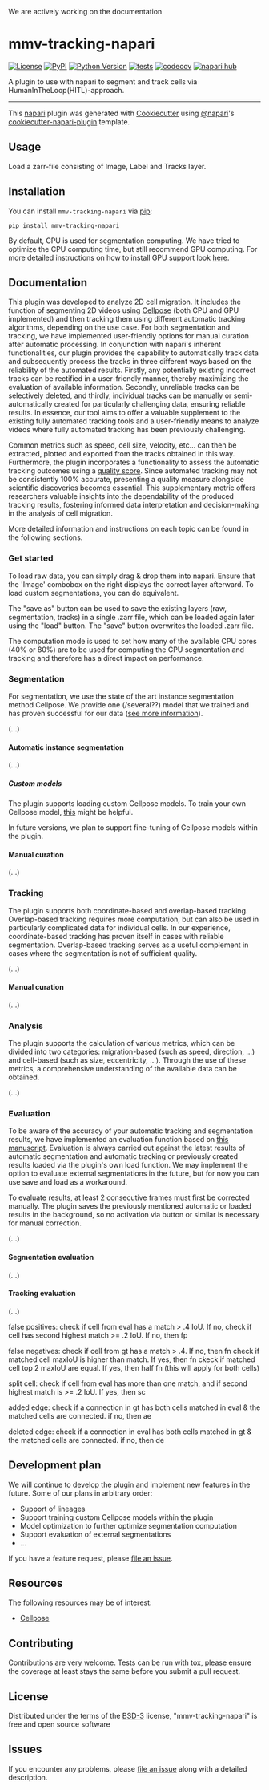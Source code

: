 We are actively working on the documentation

# mmv-tracking-napari

[![License](https://img.shields.io/pypi/l/mmv-tracking-napari.svg?color=green)](https://github.com/MMV-Lab/mmv-tracking-napari/raw/main/LICENSE)
[![PyPI](https://img.shields.io/pypi/v/mmv-tracking-napari.svg?color=green)](https://pypi.org/project/mmv-tracking-napari)
[![Python Version](https://img.shields.io/pypi/pyversions/mmv-tracking-napari.svg?color=green)](https://python.org)
[![tests](https://github.com/MMV-Lab/mmv-tracking-napari/workflows/tests/badge.svg)](https://github.com/MMV-Lab/mmv-tracking-napari/actions)
[![codecov](https://codecov.io/gh/MMV-Lab/mmv-tracking-napari/branch/main/graph/badge.svg)](https://codecov.io/gh/MMV-Lab/mmv-tracking-napari)
[![napari hub](https://img.shields.io/endpoint?url=https://api.napari-hub.org/shields/mmv-tracking-napari)](https://napari-hub.org/plugins/mmv-tracking-napari)

A plugin to use with napari to segment and track cells via HumanInTheLoop(HITL)-approach.

----------------------------------

This [napari] plugin was generated with [Cookiecutter] using [@napari]'s [cookiecutter-napari-plugin] template.

## Usage
Load a zarr-file consisting of Image, Label and Tracks layer.

## Installation

You can install `mmv-tracking-napari` via [pip]:

    pip install mmv-tracking-napari


By default, CPU is used for segmentation computing. We have tried to optimize the CPU computing time, but still recommend GPU computing. For more detailed instructions on how to install GPU support look [here](https://github.com/MouseLand/cellpose#gpu-version-cuda-on-windows-or-linux).

<!-- 

To install latest development version :

    pip install git+https://github.com/MMV-Lab/mmv-tracking-napari.git -->


## Documentation
This plugin was developed to analyze 2D cell migration. It includes the function of segmenting 2D videos using [Cellpose](https://github.com/MouseLand/cellpose) (both CPU and GPU implemented) and then tracking them using different automatic tracking algorithms, depending on the use case. For both segmentation and tracking, we have implemented user-friendly options for manual curation after automatic processing. In conjunction with napari's inherent functionalities, our plugin provides the capability to automatically track data and subsequently process the tracks in three different ways based on the reliability of the automated results. Firstly, any potentially existing incorrect tracks can be rectified in a user-friendly manner, thereby maximizing the evaluation of available information. Secondly, unreliable tracks can be selectively deleted, and thirdly, individual tracks can be manually or semi-automatically created for particularly challenging data, ensuring reliable results. In essence, our tool aims to offer a valuable supplement to the existing fully automated tracking tools and a user-friendly means to analyze videos where fully automated tracking has been previously challenging.

Common metrics such as speed, cell size, velocity, etc... can then be extracted, plotted and exported from the tracks obtained in this way. Furthermore, the plugin incorporates a functionality to assess the automatic tracking outcomes using a [quality score](https://doi.org/10.1371/journal.pone.0144959). Since automated tracking may not be consistently 100% accurate, presenting a quality measure alongside scientific discoveries becomes essential. This supplementary metric offers researchers valuable insights into the dependability of the produced tracking results, fostering informed data interpretation and decision-making in the analysis of cell migration.

More detailed information and instructions on each topic can be found in the following sections.

### Get started

To load raw data, you can simply drag & drop them into napari. Ensure that the 'Image' combobox on the right displays the correct layer afterward. To load custom segmentations, you can do equivalent.

The "save as" button can be used to save the existing layers (raw, segmentation, tracks) in a single .zarr file, which can be loaded again later using the "load" button. The "save" button overwrites the loaded .zarr file.

The computation mode is used to set how many of the available CPU cores (40% or 80%) are to be used for computing the CPU segmentation and tracking and therefore has a direct impact on performance.


### Segmentation

For segmentation, we use the state of the art instance segmentation method Cellpose. We provide one (/several??) model that we trained and has proven successful for our data ([see more information](https://doi.org/10.1038/s41467-023-43765-3)).

(...)



#### Automatic instance segmentation

(...)

##### Custom models

The plugin supports loading custom Cellpose models. To train your own Cellpose model, [this](https://cellpose.readthedocs.io/en/latest/train.html) might be helpful.

In future versions, we plan to support fine-tuning of Cellpose models within the plugin. 


#### Manual curation

(...)

### Tracking

The plugin supports both coordinate-based and overlap-based tracking. Overlap-based tracking requires more computation, but can also be used in particularly complicated data for individual cells.
In our experience, coordinate-based tracking has proven itself in cases with reliable segmentation. Overlap-based tracking serves as a useful complement in cases where the segmentation is not of sufficient quality.

(...)

#### Manual curation

(...)

### Analysis

The plugin supports the calculation of various metrics, which can be divided into two categories: migration-based (such as speed, direction, ...) and cell-based (such as size, eccentricity, ...). Through the use of these metrics, a comprehensive understanding of the available data can be obtained.

(...)

### Evaluation

To be aware of the accuracy of your automatic tracking and segmentation results, we have implemented an evaluation function based on [this manuscript](https://doi.org/10.1371/journal.pone.0144959). Evaluation is always carried out against the latest results of automatic segmentation and automatic tracking or previously created results loaded via the plugin's own load function. We may implement the option to evaluate external segmentations in the future, but for now you can use save and load as a workaround.

To evaluate results, at least 2 consecutive frames must first be corrected manually. The plugin saves the previously mentioned automatic or loaded results in the background, so no activation via button or similar is necessary for manual correction.

(...)


#### Segmentation evaluation

(...)

#### Tracking evaluation

(...)

false positives:
	check if cell from eval has a match > .4 IoU. If no, check if cell has second highest match >= .2 IoU. If no, then fp
	
false negatives:
	check if cell from gt has a match > .4. If no, then fn 
	check if matched cell maxIoU is higher than match. If yes, then fn
	ckeck if matched cell top 2 maxIoU are equal. If yes, then half fn (this will apply for both cells)
	
split cell:
	check if cell from eval has more than one match, and if second highest match is >= .2 IoU. If yes, then sc
	
added edge:
	check if a connection in gt has both cells matched in eval & the matched cells are connected. if no, then ae
	
deleted edge:
	check if a connection in eval has both cells matched in gt & the matched cells are connected. if no, then de

## Development plan

We will continue to develop the plugin and implement new features in the future. Some of our plans in arbitrary order:

- Support of lineages
- Support training custom Cellpose models within the plugin
- Model optimization to further optimize segmentation computation
- Support evaluation of external segmentations
- ...

If you have a feature request, please [file an issue].

## Resources

The following resources may be of interest:

- [Cellpose]()

## Contributing

Contributions are very welcome. Tests can be run with [tox], please ensure
the coverage at least stays the same before you submit a pull request.

## License

Distributed under the terms of the [BSD-3] license,
"mmv-tracking-napari" is free and open source software

## Issues

If you encounter any problems, please [file an issue] along with a detailed description.

[napari]: https://github.com/napari/napari
[Cookiecutter]: https://github.com/audreyr/cookiecutter
[@napari]: https://github.com/napari
[MIT]: http://opensource.org/licenses/MIT
[BSD-3]: http://opensource.org/licenses/BSD-3-Clause
[GNU GPL v3.0]: http://www.gnu.org/licenses/gpl-3.0.txt
[GNU LGPL v3.0]: http://www.gnu.org/licenses/lgpl-3.0.txt
[Apache Software License 2.0]: http://www.apache.org/licenses/LICENSE-2.0
[Mozilla Public License 2.0]: https://www.mozilla.org/media/MPL/2.0/index.txt
[cookiecutter-napari-plugin]: https://github.com/napari/cookiecutter-napari-plugin

[file an issue]: https://github.com/MMV-Lab/mmv-tracking-napari/issues

[napari]: https://github.com/napari/napari
[tox]: https://tox.readthedocs.io/en/latest/
[pip]: https://pypi.org/project/pip/
[PyPI]: https://pypi.org/
